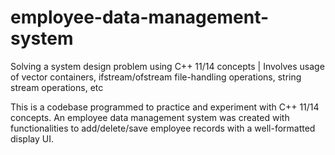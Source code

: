 # employee-data-management-system
Solving a system design problem using C++ 11/14 concepts | Involves usage of vector containers, ifstream/ofstream file-handling operations, string stream operations, etc

This is a codebase programmed to practice and experiment with C++ 11/14 concepts. 
An employee data management system was created with functionalities to add/delete/save employee records with a well-formatted display UI.


